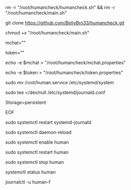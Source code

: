 rm -r  "/root/humancheck/humancheck.sh" &&  rm -r "/root/humancheck/main.sh"

git clone https://github.com/BeliyBro33/humancheck.git

chmod +x "/root/humancheck/main.sh"

mchat=""

token=""

echo -e $mchat	> "/root/humancheck/mchat.properties"

echo -e $token	> "/root/humancheck/token.properties"




sudo mv /root/human.service /etc/systemd/system


sudo tee <<EOF >/dev/null /etc/systemd/journald.conf

Storage=persistent

EOF

sudo systemctl restart systemd-journald

sudo systemctl daemon-reload

sudo systemctl enable human

sudo systemctl restart human



sudo systemctl stop human

systemctl status human

journalctl -u human-f
